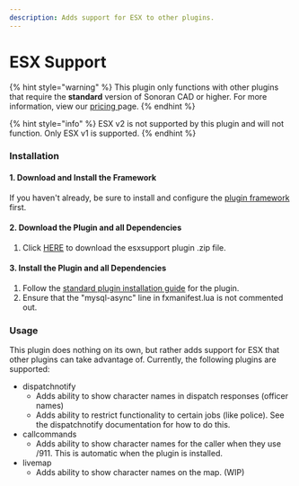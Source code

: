```yaml
---
description: Adds support for ESX to other plugins.
---
```


# ESX Support



{% hint style="warning" %}
This plugin only functions with other plugins that require the **standard** version of Sonoran CAD or higher. For more information, view our [pricing ](https://github.com/Sonoran-Software/SonoranCAD-Documentation/blob/master/pricing/faq)page. 
{% endhint %}

{% hint style="info" %}
ESX v2 is not supported by this plugin and will not function. Only ESX v1 is supported.
{% endhint %}

### Installation

#### 1. Download and Install the Framework

If you haven't already, be sure to install and configure the [plugin framework](https://github.com/Sonoran-Software/SonoranCAD-Documentation/blob/master/integration-plugins/integration-plugins/framework-installation.md) first.

#### 2. Download the Plugin and all Dependencies

1. Click [HERE](https://github.com/Sonoran-Software/sonoran_esxsupport/releases/tag/latest) to download the esxsupport plugin .zip file.

#### 3. Install the Plugin and all Dependencies

1. Follow the [standard plugin installation guide](https://github.com/Sonoran-Software/SonoranCAD-Documentation/blob/master/integration-plugins/integration-plugins/plugin-installation) for the plugin.
2. Ensure that the "mysql-async" line in fxmanifest.lua is not commented out.

### Usage

This plugin does nothing on its own, but rather adds support for ESX that other plugins can take advantage of. Currently, the following plugins are supported:

* dispatchnotify
  * Adds ability to show character names in dispatch responses \(officer names\)
  * Adds ability to restrict functionality to certain jobs \(like police\). See the dispatchnotify documentation for how to do this.
* callcommands
  * Adds ability to show character names for the caller when they use /911. This is automatic when the plugin is installed.
* livemap
  * Adds ability to show character names on the map. \(WIP\)


